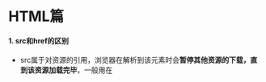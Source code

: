# HTML篇

#### 1. src和href的区别

- src属于对资源的引用，浏览器在解析到该元素时会**暂停其他资源的下载，直到该资源加载完毕**，一般用在<script>和<img>标签中
- href属于超文本引用，当浏览器解析到该元素时会**并行下载资源，不会停止对当前文档的处理**，一般用在<a>标签中

------

#### 2. 对HTML语义化的理解

常见的语义化标签：

```html
<header>头部</header>
<nav>导航栏</nav>
<section>区块</section>
<main>主要区域</main>
<article>主要内容</article>
<aside>侧边栏</aside>
<footer>底部</footer>
```

即：顾名思义的标签，看到标签的名字就知道这个标签是做什么的

语义化的优点如下：

- 利于SEO优化
- 对开发者友好，增强代码的结构和可读性

------

#### 3. DOCTYPE（文档类型）的作用

DOCTYPE是一种在HTML文档开头声明的指令，用于**告知浏览器正在处理文档的类型**（HTML或XHTML），不同的渲染模式会影响浏览器对代码的解析。

浏览器渲染页面的模式可以通过`document.compatMode`来获取，分为以下两种：

- CSS1Compat  标准模式（Strict mode）：浏览器以其支持的最高标准呈现页面
- BackCompat  怪异模式（Quick mode）：页面以一种比较宽松的向后兼容的方式显示

------

#### 4. script标签中defer和async的区别

- defer属性：浏览器遇到带有defer属性的脚本标签时会继续解析HTML文档，在文档解析完成后再异步加载和执行脚本。多个带有defer属性的脚本会按照他们在文档中出现的顺序进行加载。但是不会在`DOMContentLoaded`事件触发前执行，因此脚本不会阻塞文档的解析。
- async属性：浏览器遇到带有async属性的脚本标签时会继续解析HTML文档，并在脚本加载完毕后立即执行，而不会等待其他资源的加载或文档解析。多个带有async属性的脚本会并行加载，并且他们加载完毕后会立刻并行执行，与他们完成加载的顺序无关。

总结：主要区别在于defer脚本会按照顺序加载，并在文档解析完成后执行。而async脚本会并行加载且立刻执行（执行动作会阻塞文档解析）。二者的加载时间都不会阻塞文档的解析。

![asyncAnddefer](./asyncAnddefer.png)

------

#### 5. 常用的meta标签有哪些

- ```html
  <meta charset="UTF-8">
  ```

  定义网页的字符编码，通常设置为UTF-8

- ```html
  <meta name="viewport" content="width=device-width" initial-scale=1.0>
  ```

  用于响应式网页设计，指定网页在不同的设备上视口的大小和初始缩放比例

- ```html
  <meta name="keywords" content="关键词" />
  ```

  指定网页搜索关键词，利于SEO优化

- ```html
  <meta name="description" content="页面描述内容" />
  ```

  对网页内容的简短描述，显示在搜索引擎结果中，也有利于SEO优化

- ```html
  <meta http-equiv="refresh" content="3;url=https://example.com" />
  ```

  设置自带刷新或重定向页面，content属性中的数字表示延迟时间（秒），后接URL地址

- ```html
  <meta name="robots" content="index,follow" />
  ```

  指示搜索引擎如何处理页面内容，index表示文件将被检索，follow表示页面上的链接可以被查询

------

#### 6. H5的更新

- 语义化标签：`<nav>、<header>、<footer>`等等

- 媒体标签：

  ```html
  <audio src='' controls autoplay loop='true'></audio>   //音频标签
  ```

  ```html
  <video src='' poster='./pciture.jpg' controls></video>   //视频标签
  ```

  ```html
  <video>
   	<source src='video.flv' type='video/flv'></source>
   	<source src='video.mp4' type='video/mp4'></source>
  </video>
  
  //因为浏览器对视频格式支持程度不一样，为了能够兼容不同的浏览器，可以通过source来指定视频源。
  ```

- DOM查询操作：

  > document.querySelector()

  > document.querySelectorAll()

- Web存储：

  > localStorage - 没有时间限制的数据存储

  > sessionStorage - 针对一个 session 的数据存储

- 拖放：拖放是一种常见的特性，即抓取对象以后拖到另一个位置。设置元素可拖放：

  ```html
  <img draggable="true" />
  ```

- 画布（canvas ）： canvas 元素使用 JavaScript 在网页上绘制图像。画布是一个矩形区域，可以控制其每一像素。canvas 拥有多种绘制路径、矩形、圆形、字符以及添加图像的方法。

  ```html
  <canvas id="myCanvas" width="200" height="100"></canvas>
  ```

- SVG：SVG 指可伸缩矢量图形，用于定义用于网络的基于矢量的图形，使用 XML 格式定义图形，图像在放大或改变尺寸的情况下其图形质量不会有损失，它是万维网联盟的标准

------

#### 7.  行内元素有哪些？块级元素有哪些？ 空(void)元素有那些？

- 行内元素：

  `<a>  <b>  <span>  <img>  <input>  <select>  <strong>` 

- 块级元素：

  `<div>  <ul>  <ol>  <li>  <h1>  <h2>  <h3>  <h4>  <h5>  <h6>  <p>`

- 空元素（即**没有内容的HTML元素**。空元素是在开始标签中关闭的，也就是空元素没有闭合标签）：

  `<br>  <hr>  <img>  <input>  <meta>  <source>  <link>`

------

#### 8. 关于Web Worker

一项用于web应用程序中执行后台任务的技术。简单来说就是**运行在后台的 js，与主线程（通常是页面的UI线程）并行工作**，独立于其他脚本，不会影响页面的性能。

使用方法：

1. 单独创建Woker的脚本文件，用于编写Woker的逻辑代码，例如：woker.js
1. 在主线程中中创建Woker实例，传递Woker脚本文件路径作为参数，例如：`const worker = new Worker('woker.js')`
1. 监听消息和错误：在主线程中使用`onmessage`事件来监听Woker的消息，使用`onerror`事件监听来自Woker的错误
1. 发送消息和错误：在主线程中，使用`woker.postMessage()`方法向Woker发送消息；在Woker内部，使用`self.postMessage()`方法向主线程发送消息。
1. 终止Woker：使用`worker.terminate()`方法来终止Worker的运行

------

#### 9. title与h1的区别、b与strong的区别、i与em的区别？

- title属性没有明确意义,只表示是个标题。h1则表示层次明确的标题，对页面信息的抓取有很大的影响
- b标签只是一个简单的字体加粗标签。strong标签加强字符的语气都是通过粗体来实现的（如果是在盲人模式下语音也会加重），搜索引擎也更侧重strong标签
- i标签内容展示为斜体，主要是视觉上的修饰；em表示强调的文本，浏览器也会以斜体的样式呈现内容，但是使用em更符合H5的语义化的规范

------

#### 10. label 的作用是什么？如何使用？

label标签来定义表单控件的关系：当**用户选择label标签时，浏览器会自动将焦点转到和label标签相关的表单控件上**。

使用方法：

```html
<label for="mobile">Number:</label>
<input type="text" id="mobile"/>
```

或

```html
<label>Number:<input type="text"/></label>
```

具体表现为点击Number字体，输入框将自动获取焦点

------

#### 11.  Canvas和SVG的区别

- 图形渲染方式：SVG使用矢量图形，通过描述图形的形状、路径和属性来渲染图像，基于XML，因此**图形元素可以直接访问和操作**，并且缩放和旋转不会失真；Canvas使用基于像素的绘图，将像素直接渲染到画布上，**需要手动更新和重新绘制**。
- 使用场景：SVG更适合有大型渲染区域的应用程序（如地图），Canvas更适合处理实时生成的图形、游戏和复杂的图像。

------

#### 12.  head 标签有什么作用，其中什么标签必不可少？

head标签用于定义文档的头部，它是所有头部元素的容器。 其中的可以引用脚本等。

可以用在head标签内标签：

`<base> <link> <meta> <script> <style> <title>`

**其中 `<title>` 定义文档的标题，它是 head 部分中唯一必需的元素**

------

#### 13. 渐进增强和优雅降级之间的区别

- 渐进增强（progressive enhancement）：主要是针对低版本的浏览器进行页面重构，保证基本的功能情况下，再针对高级浏览器进行效果、交互等方面的改进和追加功能，以达到更好的用户体验

- 优雅降级（graceful degradation）：一开始就构建完整的功能，然后再针对低版本的浏览器进行兼容。

- 两者区别：

  > - 优雅降级是从复杂的现状开始的，并试图减少用户体验的供给
  > - 渐进增强是从一个非常基础的，能够起作用的版本开始的，并在此基础上不断扩充，以适应未来环境的需要
